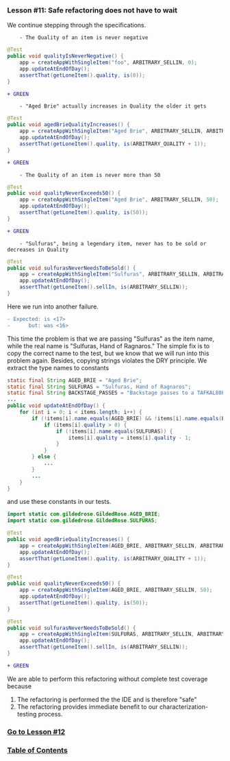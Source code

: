### Lesson #11: Safe refactoring does not have to wait
We continue stepping through the specifications. 
```
    - The Quality of an item is never negative
```
```java
@Test
public void qualityIsNeverNegative() {
    app = createAppWithSingleItem("foo", ARBITRARY_SELLIN, 0);
    app.updateAtEndOfDay();
    assertThat(getLoneItem().quality, is(0));
}
```
```diff
+ GREEN
```
```
    - "Aged Brie" actually increases in Quality the older it gets
```
```java
@Test
public void agedBrieQualityIncreases() {
    app = createAppWithSingleItem("Aged Brie", ARBITRARY_SELLIN, ARBITRARY_QUALITY);
    app.updateAtEndOfDay();
    assertThat(getLoneItem().quality, is(ARBITRARY_QUALITY + 1));
}
```
```diff
+ GREEN
```
```
    - The Quality of an item is never more than 50
```
```java
@Test
public void qualityNeverExceeds50() {
    app = createAppWithSingleItem("Aged Brie", ARBITRARY_SELLIN, 50);
    app.updateAtEndOfDay();
    assertThat(getLoneItem().quality, is(50));
}
```
```diff
+ GREEN
```
```
    - "Sulfuras", being a legendary item, never has to be sold or decreases in Quality
```
```java
@Test
public void sulfurasNeverNeedsToBeSold() {
    app = createAppWithSingleItem("Sulfuras", ARBITRARY_SELLIN, ARBITRARY_QUALITY);
    app.updateAtEndOfDay();
    assertThat(getLoneItem().sellIn, is(ARBITRARY_SELLIN));
}
```
Here we run into another failure.
```diff
- Expected: is <17>
-      but: was <16>
```
This time the problem is that we are passing "Sulfuras" as the item name, while the real name is "Sulfuras, Hand of Ragnaros."  The simple fix is to copy the correct name to the test, but we know that we will run into this problem again.  Besides, copying strings violates the DRY principle.  We extract the type names to constants 
```java
static final String AGED_BRIE = "Aged Brie";
static final String SULFURAS = "Sulfuras, Hand of Ragnaros";
static final String BACKSTAGE_PASSES = "Backstage passes to a TAFKAL80ETC concert";
...
public void updateAtEndOfDay() {
    for (int i = 0; i < items.length; i++) {
        if (!items[i].name.equals(AGED_BRIE) && !items[i].name.equals(BACKSTAGE_PASSES)) {
            if (items[i].quality > 0) {
                if (!items[i].name.equals(SULFURAS)) {
                    items[i].quality = items[i].quality - 1;
                }
            }
        } else {
            ...
        }
        ...
    }
}    
```
and use these constants in our tests.  
```java
import static com.gildedrose.GildedRose.AGED_BRIE;
import static com.gildedrose.GildedRose.SULFURAS;
```
```java
@Test
public void agedBrieQualityIncreases() {
    app = createAppWithSingleItem(AGED_BRIE, ARBITRARY_SELLIN, ARBITRARY_QUALITY);
    app.updateAtEndOfDay();
    assertThat(getLoneItem().quality, is(ARBITRARY_QUALITY + 1));
}

@Test
public void qualityNeverExceeds50() {
    app = createAppWithSingleItem(AGED_BRIE, ARBITRARY_SELLIN, 50);
    app.updateAtEndOfDay();
    assertThat(getLoneItem().quality, is(50));
}

@Test
public void sulfurasNeverNeedsToBeSold() {
    app = createAppWithSingleItem(SULFURAS, ARBITRARY_SELLIN, ARBITRARY_QUALITY);
    app.updateAtEndOfDay();
    assertThat(getLoneItem().sellIn, is(ARBITRARY_SELLIN));
}
```
```diff
+ GREEN
```

We are able to perform this refactoring without complete test coverage because
1. The refactoring is performed the the IDE and is therefore "safe"
2. The refactoring provides immediate benefit to our characterization-testing process.

### [Go to Lesson #12](https://github.com/d215steinberg/GildedRose-Java/tree/Lesson%2312)
### [Table of Contents](https://github.com/d215steinberg/GildedRose-Java/blob/startPoint/Table%20of%20Contents.md)